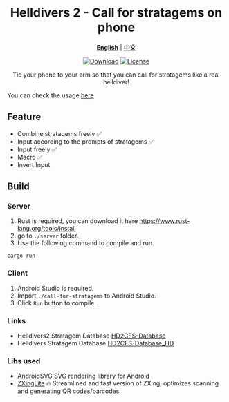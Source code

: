 <div align="center">
  
# Helldivers 2 - Call for stratagems on phone

[**English**](./README.md) | [**中文**](./README_zh_CN.md)

[![Download](https://img.shields.io/github/v/release/WisteFinch/Helldivers2CallForStratagemsOnPhone)](https://github.com/WisteFinch/Helldivers2CallForStratagemsOnPhone/releases/latest)
[![License](https://img.shields.io/github/license/WisteFinch/Helldivers2CallForStratagemsOnPhone)](https://github.com/WisteFinch/Helldivers2CallForStratagemsOnPhone/blob/main/LICENSE)

Tie your phone to your arm so that you can call for stratagems like a real helldiver!

</div>

You can check the usage [here](./usage.md)

## Feature

- Combine stratagems freely ✅
- Input according to the prompts of stratagems ✅
- Input freely ✅
- Macro ✅
- Invert Input

## Build

### Server

1. Rust is required, you can download it here <https://www.rust-lang.org/tools/install>
2. go to `./server` folder.
3. Use the following command to compile and run.

``` shell
cargo run
```

### Client

1. Android Studio is required.
2. Import `./call-for-stratagems` to Android Studio.
3. Click `Run` button to compile.

### Links

- Helldivers2 Stratagem Database [HD2CFS-Database](https://github.com/WisteFinch/HD2CFS-Database)
- Helldivers Stratagem Database [HD2CFS-Database_HD](https://github.com/WisteFinch/HD2CFS-Database_HD)

### Libs used

- [AndroidSVG](https://github.com/BigBadaboom/androidsvg) SVG rendering library for Android
- [ZXingLite](https://github.com/jenly1314/ZXingLite) 🔥 Streamlined and fast version of ZXing, optimizes scanning and generating QR codes/barcodes
